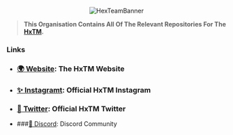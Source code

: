<p align="center">
  <img src="https://cdn.discordapp.com/attachments/844973689292193824/951401830146015232/unknown.png" alt="HexTeamBanner" />
</p>

> **This Organisation Contains All Of The Relevant Repositories For The [HxTM](https://hextm.com).**

### Links

- ### [🌍 Website](https://hextm.com): The HxTM Website
- ### [✨ Instagramt](https://instagram.com/hxtm): Official HxTM Instagram
- ### [🦜 Twitter](https://twitter.com/hxtm_): Official HxTM Twitter
- ###[💎 Discord](https://discord.gg/mmAG7bpyZx): Discord Community
